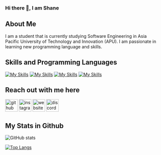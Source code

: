 ### Hi there 👋, I am Shane

## About Me

I am a student that is currently studying Software Engineering in Asia Pacific University of Technology and Innovation (APU).
I am passionate in learning new programming language and skills.

## Skills and Programming Languages

[![My Skills](https://skillicons.dev/icons?i=java&theme=light)](https://www.java.com/en/)
[![My Skills](https://skillicons.dev/icons?i=php&theme=light)](https://www.php.net)
[![My Skills](https://skillicons.dev/icons?i=html&theme=light)](https://developer.mozilla.org/en-US/docs/Web/HTML)
[![My Skills](https://skillicons.dev/icons?i=py&theme=light)](https://www.python.org)

## Reach out with me here

[<img src='https://skillicons.dev/icons?i=github&theme=light' alt='github' height='40'>](https://github.com/Shaneloong)  [<img src='https://skillicons.dev/icons?i=instagram&theme=light' alt='instagram' height='40'>](https://www.instagram.com/shane_loong/)  [<img src='https://skillicons.dev/icons?i=gcp&theme=light' alt='website' height='40'>](https://shane-keeper-app.herokuapp.com/)  [<img src='https://skillicons.dev/icons?i=discord&theme=light' alt='discord' height='40'>](https://discordapp.com/users/689856418362425426/) 

## My Stats in Github

![GitHub stats](https://github-readme-stats.vercel.app/api?username=Shaneloong&show_icons=true&count_private=true)

[![Top Langs](https://github-readme-stats.vercel.app/api/top-langs/?username=Shaneloong)](https://github.com/anuraghazra/github-readme-stats)
